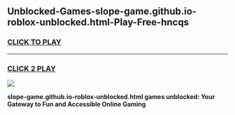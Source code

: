 
## Unblocked-Games-slope-game.github.io-roblox-unblocked.html-Play-Free-hncqs
<h3>
<a href="https://premium76.site?title=slope-game.github.io-roblox-unblocked.html&ref=23A">CLICK TO PLAY</a></h3>
<hr>

<h3>
<a href="https://premium76.site?title=slope-game.github.io-roblox-unblocked.html&ref=23A">CLICK 2 PLAY</a>
  
</h3>

<a href="https://premium76.site?title=slope-game.github.io-roblox-unblocked.html&ref=23A"><img src="https://clearcache.store/games.png"></a>


**slope-game.github.io-roblox-unblocked.html games unblocked: Your Gateway to Fun and Accessible Online Gaming**
